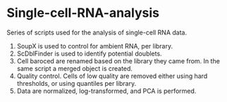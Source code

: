 # Single-cell-RNA-analysis

Series of scripts used for the analysis of single-cell RNA data.
1. SoupX is used to control for ambient RNA, per library.
2. ScDblFinder is used to identify potential doublets.
3. Cell baroced are renamed based on the library they came from. In the same script a merged object is created.
4. Quality control. Cells of low quality are removed either using hard thresholds, or using quantiles per library.
5. Data are normalized, log-transformed, and PCA is performed.
